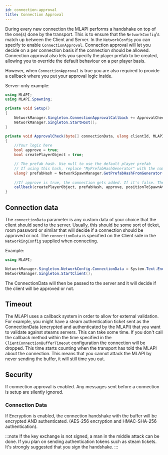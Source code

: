 ```yaml
---
id: connection-approval
title: Connection Approval
---
```


During every new connection the MLAPI performs a handshake on top of the one(s) done by the transport. This is to ensure that the `NetworkConfig`'s match up between the Client and Server. In the `NetworkConfig` you can specify to enable `ConnectionApproval`. Connection approval will let you decide on a per connection basis if the connection should be allowed. Connection approval also lets you specify the player prefab to be created, allowing you to override the default behaviour on a per player basis.

However, when `ConnectionApproval` is true you are also required to provide a callback where you put your approval logic inside. 

Server-only example:

```csharp
using MLAPI;
using MLAPI.Spawning;

private void Setup() 
{
    NetworkManager.Singleton.ConnectionApprovalCallback += ApprovalCheck;
    NetworkManager.Singleton.StartHost();
}

private void ApprovalCheck(byte[] connectionData, ulong clientId, MLAPI.NetworkManager.ConnectionApprovedDelegate callback)
{
    //Your logic here
    bool approve = true;
    bool createPlayerObject = true;

    // The prefab hash. Use null to use the default player prefab
    // If using this hash, replace "MyPrefabHashGenerator" with the name of a prefab added to the NetworkPrefabs field of your NetworkManager object in the scene
    ulong? prefabHash = NetworkSpawnManager.GetPrefabHashFromGenerator("MyPrefabHashGenerator");
    
    //If approve is true, the connection gets added. If it's false. The client gets disconnected
    callback(createPlayerObject, prefabHash, approve, positionToSpawnAt, rotationToSpawnWith);
}
```

## Connection data

The `connectionData` parameter is any custom data of your choice that the client should send to the server. Usually, this should be some sort of ticket, room password or similar that will decide if a connection should be approved or not. The `connectionData` is specified on the Client side in the `NetworkingConfig` supplied when connecting.

Example:

```csharp
using MLAPI;

NetworkManager.Singleton.NetworkConfig.ConnectionData = System.Text.Encoding.ASCII.GetBytes("room password");
NetworkManager.Singleton.StartClient();
```
The ConnectionData will then be passed to the server and it will decide if the client will be approved or not.

## Timeout

The MLAPI uses a callback system in order to allow for external validation. For example, you might have a steam authentication ticket sent as the ConnectionData (encrypted and authenticated by the MLAPI) that you want to validate against steams servers. This can take some time. If you don't call the callback method within the time specified in the `ClientConnectionBufferTimeout` configuration the connection will be dropped. This time starts counting when the transport has told the MLAPI about the connection. This means that you cannot attack the MLAPI by never sending the buffer, it will still time you out.

## Security

If connection approval is enabled. Any messages sent before a connection is setup are silently ignored.

### Connection Data

If Encryption is enabled, the connection handshake with the buffer will be encrypted AND authenticated. (AES-256 encryption and HMAC-SHA-256 authentication). 

:::note
If the key exchange is not signed, a man in the middle attack can be done. If you plan on sending authentication tokens such as steam tickets. It's strongly suggested that you sign the handshake.
:::
